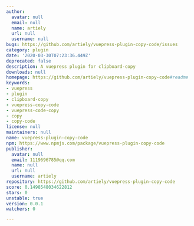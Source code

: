 ```yaml
---
author:
  avatar: null
  email: null
  name: artiely
  url: null
  username: null
bugs: https://github.com/artiely/vuepress-plugin-copy-code/issues
category: plugin
date: '2020-03-30T07:23:36.449Z'
deprecated: false
description: A vuepress plugin for clipboard-copy
downloads: null
homepage: https://github.com/artiely/vuepress-plugin-copy-code#readme
keywords:
- vuepress
- plugin
- clipboard-copy
- vuepress-copy-code
- vuepress-code-copy
- copy
- copy-code
license: null
maintainers: null
name: vuepress-plugin-copy-code
npm: https://www.npmjs.com/package/vuepress-plugin-copy-code
publisher:
  avatar: null
  email: 1119696785@qq.com
  name: null
  url: null
  username: artiely
repository: https://github.com/artiely/vuepress-plugin-copy-code
score: 0.1498548034622812
stars: 0
unstable: true
version: 0.0.1
watchers: 0

---
```


